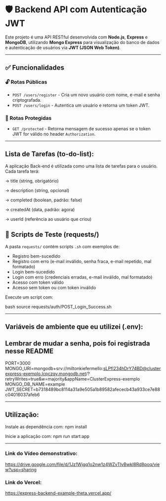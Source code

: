 # 🛡️ Backend API com Autenticação JWT

Este projeto é uma API RESTful desenvolvida com **Node.js**, **Express** e **MongoDB**, utilizando **Mongo Express** para visualização do banco de dados e autenticação de usuários via **JWT (JSON Web Token)**.

---

## ✅ Funcionalidades

### 🔓 Rotas Públicas
- `POST /users/register` - Cria um novo usuário com nome, e-mail e senha criptografada.
- `POST /users/login` - Autentica um usuário e retorna um token JWT.

### 🔐 Rotas Protegidas
- `GET /protected` - Retorna mensagem de sucesso apenas se o token JWT for válido no header `Authorization`.

---
## Lista de Tarefas (to-do-list):

A aplicação Back-end é utilizada como uma lista de tarefas para o usuário.
Cada tarefa terá:

-> title (string, obrigatório)

-> description (string, opcional)

-> completed (boolean, padrão: false)

-> createdAt (data, padrão: agora)

-> userId (referência ao usuário que criou)

## 🧪 Scripts de Teste (requests/)

A pasta `requests/` contém scripts `.sh` com exemplos de:

- Registro bem-sucedido
- Registro com erro (e-mail inválido, senha fraca, e-mail repetido, mal formatado)
- Login bem-sucedido
- Login com erro (credenciais erradas, e-mail inválido, mal formatado)
- Acesso com token válido
- Acesso sem token ou com token inválido

Execute um script com:

bash
source requests/auth/POST_Login_Success.sh

---
## Variáveis de ambiente que eu utilizei (.env):
## Lembrar de mudar a senha, pois foi registrada nesse README

PORT=3000
MONGO_URI=mongodb+srv://miltonkiefermello:sLPfl234hDrY74BD@clusterexpress-exemplo.lcpczqy.mongodb.net/?retryWrites=true&w=majority&appName=ClusterExpress-exemplo
MONGO_DB_NAME=example
JWT_SECRET=b7318489bc8114a31a9e505a1b89582afececb43a933ce7e88c04016037afeb6

---
## Utilização:

Instale as dependência com:
npm install

Inicie a aplicação com:
npm run start:app

---
### Link do Vídeo demonstrativo:
https://drive.google.com/file/d/1Jz1Wjgq1o2nw1z4WZvTlvBwkI8Rd8poq/view?usp=sharing

### Link do Vercel:
https://express-backend-example-theta.vercel.app/

